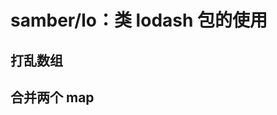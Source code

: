# samber/lo：类 lodash 包的使用
<p id="6sFPuDfiKVDsQgXfMU11o8">

## 打乱数组

</p>

<p id="m5WuF5bk8rcDkqpF8da6fJ">

## 合并两个 map

</p>
